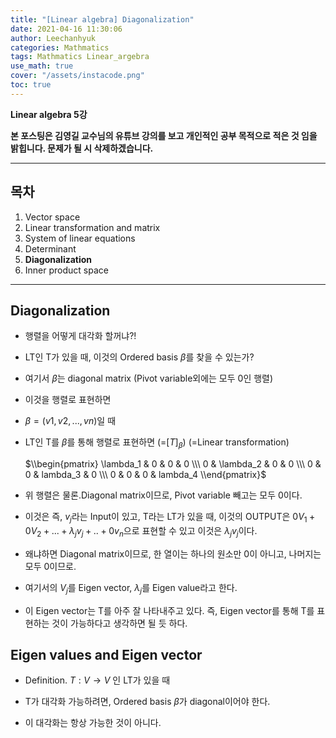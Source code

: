 ```yaml
---
title: "[Linear algebra] Diagonalization"
date: 2021-04-16 11:30:06
author: Leechanhyuk
categories: Mathmatics
tags: Mathmatics Linear_argebra
use_math: true
cover: "/assets/instacode.png"
toc: true
---
```


**Linear algebra 5강**

**본 포스팅은 김영길 교수님의 유튜브 강의를 보고 개인적인 공부 목적으로 적은 것 임을 밝힙니다. 문제가 될 시 삭제하겠습니다.**

* * *

## 목차

1. Vector space
2. Linear transformation and matrix
3. System of linear equations
4. Determinant
5. **Diagonalization**
6. Inner product space

* * *

## Diagonalization

 - 행렬을 어떻게 대각화 할꺼냐?!

 - LT인 T가 있을 때, 이것의 Ordered basis $\beta$를 찾을 수 있는가?

 - 여기서 $\beta$는 diagonal matrix (Pivot variable외에는 모두 0인 행렬)

 - 이것을 행렬로 표현하면

 - $\beta = (v1, v2, ... , vn)$일 때

 - LT인 T를 $\beta$를 통해 행렬로 표현하면 (=$[T]_\beta$) (=Linear transformation)

   $\\begin{pmatrix} \lambda_1 & 0 & 0 & 0 \\\ 0 & \lambda_2 & 0 & 0 \\\ 0 & 0 & lambda_3 & 0 \\\ 0 & 0 & 0 & lambda_4 \\end{pmatrix}$

 - 위 행렬은 물론.Diagonal matrix이므로, Pivot variable 빼고는 모두 0이다.

 - 이것은 즉, $v_j$라는 Input이 있고, T라는 LT가 있을 때, 이것의 OUTPUT은 $0V_1 + 0V_2 + ... + \lambda_j v_j + .. + 0v_n$으로 표현할 수 있고 이것은 $\lambda_j v_j$이다.

 - 왜냐하면 Diagonal matrix이므로, 한 열이는 하나의 원소만 0이 아니고, 나머지는 모두 0이므로.

 - 여기서의 $V_j$를 Eigen vector, $\lambda_j$를 Eigen value라고 한다.

 - 이 Eigen vector는 T를 아주 잘 나타내주고 있다. 즉, Eigen vector를 통해 T를 표현하는 것이 가능하다고 생각하면 될 듯 하다.

## Eigen values and Eigen vector

 - Definition. $T:V \to V$ 인 LT가 있을 때

 - T가 대각화 가능하려면, Ordered basis $\beta$가 diagonal이어야 한다.

 - 이 대각화는 항상 가능한 것이 아니다.  